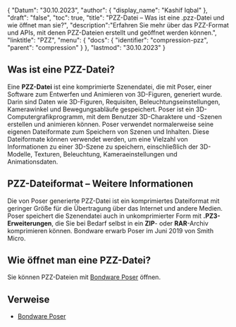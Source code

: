 {
"Datum": "30.10.2023",
  "author": {
"display_name": "Kashif Iqbal"
},
"draft": "false",
  "toc": true,
"title": "PZZ-Datei – Was ist eine .pzz-Datei und wie öffnet man sie?",
  "description":"Erfahren Sie mehr über das PZZ-Format und APIs, mit denen PZZ-Dateien erstellt und geöffnet werden können.",
"linktitle": "PZZ",
  "menu": {
    "docs": {
      "identifier": "compression-pzz",
"parent": "compression"
}
},
"lastmod": "30.10.2023"
}

## Was ist eine PZZ-Datei?

Eine **PZZ-Datei** ist eine komprimierte Szenendatei, die mit Poser, einer Software zum Entwerfen und Animieren von 3D-Figuren, generiert wurde. Darin sind Daten wie 3D-Figuren, Requisiten, Beleuchtungseinstellungen, Kamerawinkel und Bewegungsabläufe gespeichert. Poser ist ein 3D-Computergrafikprogramm, mit dem Benutzer 3D-Charaktere und -Szenen erstellen und animieren können. Poser verwendet normalerweise seine eigenen Dateiformate zum Speichern von Szenen und Inhalten. Diese Dateiformate können verwendet werden, um eine Vielzahl von Informationen zu einer 3D-Szene zu speichern, einschließlich der 3D-Modelle, Texturen, Beleuchtung, Kameraeinstellungen und Animationsdaten.

## PZZ-Dateiformat – Weitere Informationen

Die von Poser generierte PZZ-Datei ist ein komprimiertes Dateiformat mit geringer Größe für die Übertragung über das Internet und andere Medien. Poser speichert die Szenendatei auch in unkomprimierter Form mit **.PZ3-Erweiterungen**, die Sie bei Bedarf selbst in ein **ZIP**- oder **RAR**-Archiv komprimieren können. Bondware erwarb Poser im Juni 2019 von Smith Micro.

## Wie öffnet man eine PZZ-Datei?

Sie können PZZ-Dateien mit [Bondware Poser](https://www.posersoftware.com/) öffnen.

## Verweise

 * [Bondware Poser](https://www.posersoftware.com/)
